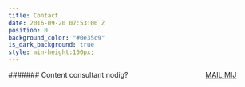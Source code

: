 ```yaml
---
title: Contact
date: 2016-09-20 07:53:00 Z
position: 0
background_color: "#0e35c9"
is_dark_background: true
style: min-height:100px;
---
```


####### Content consultant nodig? <a href="#" class="btn btn-primary btn-lg mailto" style="margin-left:30%">MAIL MIJ</a>